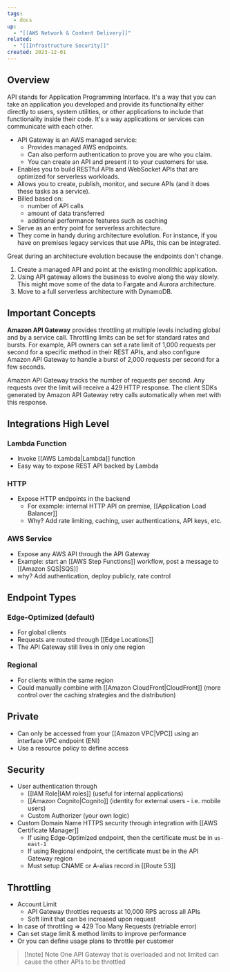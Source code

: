 ```yaml
---
tags:
  - docs
up:
  - "[[AWS Network & Content Delivery]]"
related:
  - "[[Infrastructure Security]]"
created: 2023-12-01
---
```

## Overview

API stands for Application Programming Interface. It's a way that you can take an application you developed and provide its functionality either directly to users, system utilities, or other applications to include that functionality inside their code. It's a way applications or services can communicate with each other.

- API Gateway is an AWS managed service:
    - Provides managed AWS endpoints.
    - Can also perform authentication to prove you are who you claim.
    - You can create an API and present it to your customers for use.
- Enables you to build RESTful APIs and WebSocket APIs that are optimized for serverless workloads.
- Allows you to create, publish, monitor, and secure APIs (and it does these tasks as a service).
- Billed based on:
    - number of API calls
    - amount of data transferred
    - additional performance features such as caching
- Serve as an entry point for serverless architecture.
- They come in handy during architecture evolution. For instance, if you have on premises legacy services that use APIs, this can be integrated.

Great during an architecture evolution because the endpoints don't change.

1. Create a managed API and point at the existing monolithic application.
2. Using API gateway allows the business to evolve along the way slowly. This might move some of the data to Fargate and Aurora architecture.
3. Move to a full serverless architecture with DynamoDB.

## Important Concepts

**Amazon API Gateway** provides throttling at multiple levels including global and by a service call. Throttling limits can be set for standard rates and bursts. For example, API owners can set a rate limit of 1,000 requests per second for a specific method in their REST APIs, and also configure Amazon API Gateway to handle a burst of 2,000 requests per second for a few seconds.

Amazon API Gateway tracks the number of requests per second. Any requests over the limit will receive a 429 HTTP response. The client SDKs generated by Amazon API Gateway retry calls automatically when met with this response.

## Integrations High Level

### Lambda Function

- Invoke [[AWS Lambda|Lambda]] function
- Easy way to expose REST API backed by Lambda

### HTTP

- Expose HTTP endpoints in the backend
	- For example: internal HTTP API on premise, [[Application Load Balancer]]
	- Why? Add rate limiting, caching, user authentications, API keys, etc.

### AWS Service

- Expose any AWS API through the API Gateway
- Example: start an [[AWS Step Functions]] workflow, post a message to [[Amazon SQS|SQS]]
- why? Add authentication, deploy publicly, rate control

## Endpoint Types

### Edge-Optimized (default)

- For global clients
- Requests are routed through [[Edge Locations]]
- The API Gateway still lives in only one region

### Regional

- For clients within the same region
- Could manually combine with [[Amazon CloudFront|CloudFront]] (more control over the caching strategies and the distribution)

## Private

- Can only be accessed from your [[Amazon VPC|VPC]] using an interface VPC endpoint (ENI)
- Use a resource policy to define access

## Security

- User authentication through
	- [[IAM Role|IAM roles]] (useful for internal applications)
	- [[Amazon Cognito|Cognito]] (identity for external users - i.e. mobile users)
	- Custom Authorizer (your own logic)
- Custom Domain Name HTTPS security through integration with [[AWS Certificate Manager]]
	- If using Edge-Optimized endpoint, then the certificate must be in `us-east-1`
	- If using Regional endpoint, the certificate must be in the API Gateway region
	- Must setup CNAME or A-alias record in [[Route 53]]

## Throttling

- Account Limit
	- API Gateway throttles requests at 10,000 RPS across all APIs
	- Soft limit that can be increased upon request
- In case of throttling => 429 Too Many Requests (retriable error)
- Can set stage limit & method limits to improve performance
- Or you can define usage plans to throttle per customer

>[!note] Note
> One API Gateway that is overloaded and not limited can cause the other APIs to be throttled

